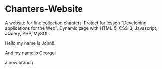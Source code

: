 # Chanters-Website
A website for fine collection chanters. Project for lesson "Developing applications for the Web". Dynamic page with HTML_5, CSS_3, Javascript, JQuery, PHP, MySQL.

Hello my name is John!!

And my name is George!

a new branch

